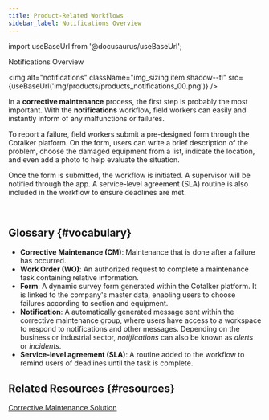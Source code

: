 ```yaml
---
title: Product-Related Workflows
sidebar_label: Notifications Overview
---
```


import useBaseUrl from '@docusaurus/useBaseUrl'; 

<span className="hero__title">Notifications Overview</span>


<div className="container">
<div className="row">
<div className="col col--6">

<img alt="notifications" className="img_sizing item shadow--tl" src={useBaseUrl('img/products/products_notifications_00.png')} />
<br/>

</div>
<div className="col col--6">

In a **corrective maintenance** process, the first step is probably the most important. With the **notifications** workflow, field workers can easily and instantly inform of any malfunctions or failures.

To report a failure, field workers submit a pre-designed form through the Cotalker platform. On the form, users can write a brief description of the problem, choose the damaged equipment from a list, indicate the location, and even add a photo to help evaluate the situation.

Once the form is submitted, the workflow is initiated. A supervisor will be notified through the app. A service-level agreement (SLA) routine is also included in the workflow to ensure deadlines are met.

</div>
</div>
</div>
<br/>

## Glossary {#vocabulary}

- **Corrective Maintenance (CM)**: Maintenance that is done after a failure has occurred.
- **Work Order (WO)**: An authorized request to complete a maintenance task containing relative information.
- **Form**: A dynamic survey form generated within the Cotalker platform. It is linked to the company's master data, enabling users to choose failures according to section and equipment.
- **Notification**: A automatically generated message sent within the corrective maintenance group, where users have access to a workspace to respond to notifications and other messages. Depending on the business or industrial sector, _notifications_ can also be known as _alerts_ or _incidents_.
- **Service-level agreement (SLA)**: A routine added to the workflow to remind users of deadlines until the task is complete. 


## Related Resources {#resources}
[Corrective Maintenance Solution](https://www.cotalker.com/en/solutions/mobility)